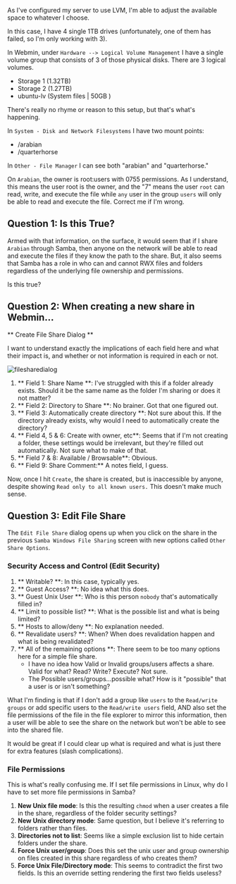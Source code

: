 As I've configured my server to use LVM, I'm able to adjust the available space to whatever I choose.

In this case, I have 4 single 1TB drives (unfortunately, one of them has failed, so I'm only working with 3).

In Webmin, under `Hardware --> Logical Volume Management` I have a single volume group that consists of 3 of those physical disks.  There are 3 logical volumes.

* Storage 1 (1.32TB)
* Storage 2 (1.27TB)
* ubuntu-lv (System files | 50GB )

There's really no rhyme or reason to this setup, but that's what's happening.

In `System - Disk and Network Filesystems` I have two mount points:

* /arabian
* /quarterhorse

In `Other - File Manager` I can see both "arabian" and "quarterhorse."

On `Arabian`, the owner is root:users with 0755 permissions.  As I understand, this means the user root is the owner, and the "7" means the user `root` can read, write, and execute the file while `any` user in the group `users` will only be able to read and execute the file.  Correct me if I'm wrong.

## Question 1: Is this True?

Armed with that information, on the surface, it would seem that if I share `Arabian` through Samba, then anyone on the network will be able to read and execute the files if they know the path to the share.  But, it also seems that Samba has a role in who can and cannot RWX files and folders regardless of the underlying file ownership and permissions.

Is this true?

## Question 2: When creating a new share in Webmin...

** Create File Share Dialog **

I want to understand exactly the implications of each field here and what their impact is, and whether or not information is required in each or not.

![filesharedialog](/img/createfileshare.png)

1. ** Field 1: Share Name **: I've struggled with this if a folder already exists.  Should it be the same name as the folder I'm sharing or does it not matter?
2. ** Field 2: Directory to Share **: No brainer.  Got that one figured out.
3. ** Field 3: Automatically create directory **:  Not sure about this.  If the directory already exists, why would I need to automatically create the directory?
4. ** Field 4, 5 & 6: Create with owner, etc**: Seems that if I'm not creating a folder, these settings would be irrelevant, but they're filled out automatically.  Not sure what to make of that.
5. ** Field 7 & 8: Available / Browsable**: Obvious.
6. ** Field 9: Share Comment:** A notes field, I guess.

Now, once I hit `Create`, the share is created, but is inaccessible by anyone, despite showing `Read only to all known users.`  This doesn't make much sense.

## Question 3: Edit File Share

The `Edit File Share` dialog opens up when you click on the share in the previous `Samba Windows File Sharing` screen with new options called `Other Share Options`.

### Security Access and Control (Edit Security)

1. ** Writable? **: In this case, typically yes.
2. ** Guest Access? **: No idea what this does.
3. ** Guest Unix User **: Who is this person `nobody` that's automatically filled in?
4. ** Limit to possible list? **: What is the possible list and what is being limited?
5. ** Hosts to allow/deny **: No explanation needed.
6. ** Revalidate users? **: When?  When does revalidation happen and what is being revalidated?
7. ** All of the remaining options **: There seem to be too many options here for a simple file share.  
    * I have no idea how Valid or Invalid groups/users affects a share.  Valid for what?  Read? Write? Execute?  Not sure.
    * The Possible users/groups...possible what?  How is it "possible" that a user is or isn't something?

What I'm finding is that if I don't add a group like `users` to the `Read/write groups` or add specific users to the `Read/write users` field, AND also set the file permissions of the file in the file explorer to mirror this information, then a user will be able to see the share on the network but won't be able to see into the shared file.

It would be great if I could clear up what is required and what is just there for extra features (slash complications).

### File Permissions

This is what's really confusing me.  If I set file permissions in Linux, why do I have to set more file permissions in Samba?

1. **New Unix file mode**: Is this the resulting `chmod` when a user creates a file in the share, regardless of the folder security settings?
2. **New Unix directory mode**: Same question, but I believe it's referring to folders rather than files.
3. **Directories not to list**: Seems like a simple exclusion list to hide certain folders under the share.
4. **Force Unix user/group**: Does this set the unix user and group ownership on files created in this share regardless of who creates them?
5. **Force Unix File/Directory mode**: This seems to contradict the first two fields.  Is this an override setting rendering the first two fields useless?



